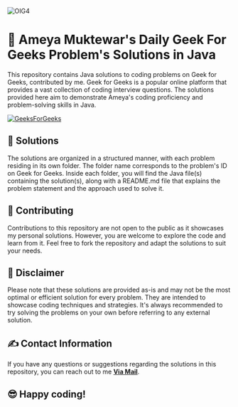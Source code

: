 ![OIG4](https://github.com/Ameya-2003/Geek-For-Geeks-Daily-Problems/assets/133382057/98888891-8df9-4ccb-b8db-0a8b51719f5e)

# 🎉 Ameya Muktewar's Daily Geek For Geeks Problem's Solutions in Java

This repository contains Java solutions to coding problems on Geek for Geeks, contributed by me. Geek for Geeks is a popular online platform that provides a vast collection of coding interview questions. The solutions provided here aim to demonstrate Ameya's coding proficiency and problem-solving skills in Java.

[![GeeksForGeeks](https://img.shields.io/badge/GeeksforGeeks-gray?style=for-the-badge&logo=geeksforgeeks&logoColor=35914c)](https://auth.geeksforgeeks.org/user/ameya202mh2)

## 📝 Solutions

The solutions are organized in a structured manner, with each problem residing in its own folder. The folder name corresponds to the problem's ID on Geek for Geeks. Inside each folder, you will find the Java file(s) containing the solution(s), along with a README.md file that explains the problem statement and the approach used to solve it.

## 🤝 Contributing

Contributions to this repository are not open to the public as it showcases my personal solutions. However, you are welcome to explore the code and learn from it. Feel free to fork the repository and adapt the solutions to suit your needs.

## 📌 Disclaimer

Please note that these solutions are provided as-is and may not be the most optimal or efficient solution for every problem. They are intended to showcase coding techniques and strategies. It's always recommended to try solving the problems on your own before referring to any external solution.

## ✍ Contact Information

If you have any questions or suggestions regarding the solutions in this repository, you can reach out to me <a href="mailto:ameyamuktewargithub@gmail.com"><b>Via Mail</b></a>. 

## 😎 Happy coding!


